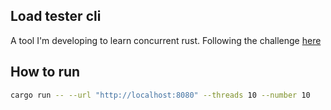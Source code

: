 ## Load tester cli

A tool I'm developing to learn concurrent rust. Following the challenge [here](https://codingchallenges.fyi/challenges/challenge-load-tester/)

## How to run

```bash
cargo run -- --url "http://localhost:8080" --threads 10 --number 10
```
